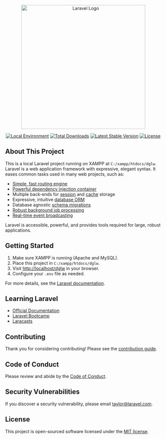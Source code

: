 <p align="center"><a href="http://localhost/dglw" target="_blank"><img src="https://raw.githubusercontent.com/laravel/art/master/logo-lockup/5%20SVG/2%20CMYK/1%20Full%20Color/laravel-logolockup-cmyk-red.svg" width="400" alt="Laravel Logo"></a></p>

<p align="center">
<a href="http://localhost/dglw"><img src="https://img.shields.io/badge/Environment-Local-blue" alt="Local Environment"></a>
<a href="https://packagist.org/packages/laravel/framework"><img src="https://img.shields.io/packagist/dt/laravel/framework" alt="Total Downloads"></a>
<a href="https://packagist.org/packages/laravel/framework"><img src="https://img.shields.io/packagist/v/laravel/framework" alt="Latest Stable Version"></a>
<a href="https://packagist.org/packages/laravel/framework"><img src="https://img.shields.io/packagist/l/laravel/framework" alt="License"></a>
</p>

## About This Project

This is a local Laravel project running on XAMPP at `C:/xampp/htdocs/dglw`. Laravel is a web application framework with expressive, elegant syntax. It eases common tasks used in many web projects, such as:

- [Simple, fast routing engine](https://laravel.com/docs/routing)
- [Powerful dependency injection container](https://laravel.com/docs/container)
- Multiple back-ends for [session](https://laravel.com/docs/session) and [cache](https://laravel.com/docs/cache) storage
- Expressive, intuitive [database ORM](https://laravel.com/docs/eloquent)
- Database agnostic [schema migrations](https://laravel.com/docs/migrations)
- [Robust background job processing](https://laravel.com/docs/queues)
- [Real-time event broadcasting](https://laravel.com/docs/broadcasting)

Laravel is accessible, powerful, and provides tools required for large, robust applications.

## Getting Started

1. Make sure XAMPP is running (Apache and MySQL).
2. Place this project in `C:/xampp/htdocs/dglw`.
3. Visit [http://localhost/dglw](http://localhost/dglw) in your browser.
4. Configure your `.env` file as needed.

For more details, see the [Laravel documentation](https://laravel.com/docs).

## Learning Laravel

- [Official Documentation](https://laravel.com/docs)
- [Laravel Bootcamp](https://bootcamp.laravel.com)
- [Laracasts](https://laracasts.com)

## Contributing

Thank you for considering contributing! Please see the [contribution guide](https://laravel.com/docs/contributions).

## Code of Conduct

Please review and abide by the [Code of Conduct](https://laravel.com/docs/contributions#code-of-conduct).

## Security Vulnerabilities

If you discover a security vulnerability, please email [taylor@laravel.com](mailto:taylor@laravel.com).

## License

This project is open-sourced software licensed under the [MIT license](https://opensource.org/licenses/MIT).
